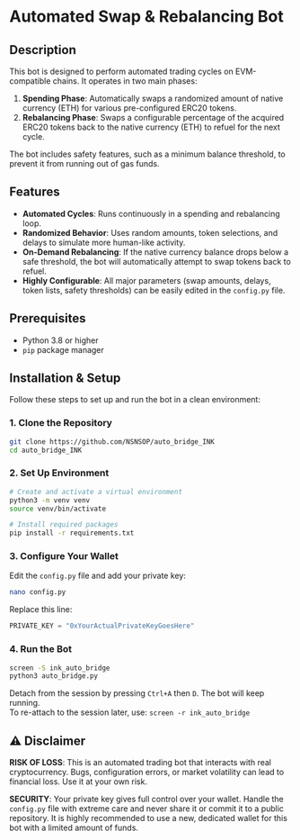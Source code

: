 
# Automated Swap & Rebalancing Bot

## Description

This bot is designed to perform automated trading cycles on EVM-compatible chains. It operates in two main phases:

1. **Spending Phase**: Automatically swaps a randomized amount of native currency (ETH) for various pre-configured ERC20 tokens.
2. **Rebalancing Phase**: Swaps a configurable percentage of the acquired ERC20 tokens back to the native currency (ETH) to refuel for the next cycle.

The bot includes safety features, such as a minimum balance threshold, to prevent it from running out of gas funds.

## Features

- **Automated Cycles**: Runs continuously in a spending and rebalancing loop.
- **Randomized Behavior**: Uses random amounts, token selections, and delays to simulate more human-like activity.
- **On-Demand Rebalancing**: If the native currency balance drops below a safe threshold, the bot will automatically attempt to swap tokens back to refuel.
- **Highly Configurable**: All major parameters (swap amounts, delays, token lists, safety thresholds) can be easily edited in the `config.py` file.

## Prerequisites

- Python 3.8 or higher
- `pip` package manager

## Installation & Setup

Follow these steps to set up and run the bot in a clean environment:

### 1. Clone the Repository

```bash
git clone https://github.com/NSNSOP/auto_bridge_INK
cd auto_bridge_INK
```

### 2. Set Up Environment

```bash
# Create and activate a virtual environment
python3 -m venv venv
source venv/bin/activate

# Install required packages
pip install -r requirements.txt
```

### 3. Configure Your Wallet

Edit the `config.py` file and add your private key:

```bash
nano config.py
```

Replace this line:

```python
PRIVATE_KEY = "0xYourActualPrivateKeyGoesHere"
```

### 4. Run the Bot

```bash
screen -S ink_auto_bridge
python3 auto_bridge.py
```

Detach from the session by pressing `Ctrl+A` then `D`. The bot will keep running.  
To re-attach to the session later, use: `screen -r ink_auto_bridge`

## ⚠️ Disclaimer

**RISK OF LOSS**: This is an automated trading bot that interacts with real cryptocurrency. Bugs, configuration errors, or market volatility can lead to financial loss. Use it at your own risk.

**SECURITY**: Your private key gives full control over your wallet. Handle the `config.py` file with extreme care and never share it or commit it to a public repository. It is highly recommended to use a new, dedicated wallet for this bot with a limited amount of funds.
